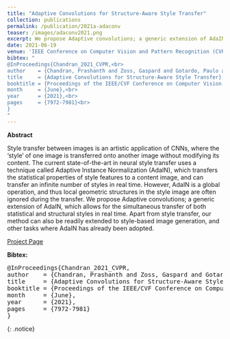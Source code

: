 ```yaml
---
title: "Adaptive Convolutions for Structure-Aware Style Transfer"
collection: publications
permalink: /publication/2021a-adaconv
teaser: /images/adaconv2021.png
excerpt: We propose Adaptive convolutions; a generic extension of AdaIN, which allows for the simultaneous transfer of both statistical and structural styles in real time.  [[Project Page]](https://studios.disneyresearch.com/2021/06/19/adaptive-convolutions-for-structure-aware-style-transfer/)<br><br><br>
date: 2021-06-19
venue: 'IEEE Conference on Computer Vision and Pattern Recognition (CVPR)'
bibtex: "
@InProceedings{Chandran_2021_CVPR,<br>
author    = {Chandran, Prashanth and Zoss, Gaspard and Gotardo, Paulo and Gross, Markus and Bradley, Derek},<br>
title     = {Adaptive Convolutions for Structure-Aware Style Transfer},<br>
booktitle = {Proceedings of the IEEE/CVF Conference on Computer Vision and Pattern Recognition (CVPR)},<br>
month     = {June},<br>
year      = {2021},<br>
pages     = {7972-7981}<br>
}
"
---
```


**Abstract**
<p>
Style transfer between images is an artistic application of CNNs, where the ‘style’ of one image is transferred onto another image without modifying its content. The current state-of-the-art in neural style transfer uses a technique called Adaptive Instance Normalization (AdaIN), which transfers the statistical properties of style features to a content image, and can transfer an infinite number of styles in real time. However, AdaIN is a global operation, and thus local geometric structures in the style image are often ignored during the transfer. We propose Adaptive convolutions; a generic extension of AdaIN, which allows for the simultaneous transfer of both statistical and structural styles in real time. Apart from style transfer, our method can also be readily extended to style-based image generation, and other tasks where AdaIN has already been adopted.
</p>

[Project Page](https://studios.disneyresearch.com/2021/06/19/adaptive-convolutions-for-structure-aware-style-transfer/)

**Bibtex:** 
<pre>
@InProceedings{Chandran_2021_CVPR,
author    = {Chandran, Prashanth and Zoss, Gaspard and Gotardo, Paulo and Gross, Markus and Bradley, Derek},
title     = {Adaptive Convolutions for Structure-Aware Style Transfer},
booktitle = {Proceedings of the IEEE/CVF Conference on Computer Vision and Pattern Recognition (CVPR)},
month     = {June},
year      = {2021},
pages     = {7972-7981}
}
</pre>
{: .notice}
